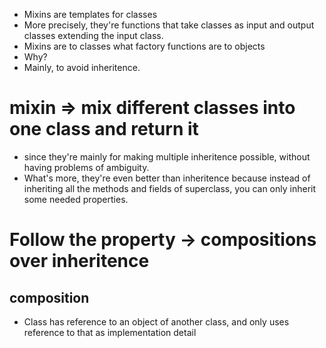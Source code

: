 - Mixins are templates for classes
- More precisely, they're functions that take classes as input and output classes extending the input class.
- Mixins are to classes what factory functions are to objects
- Why? 
- Mainly, to avoid inheritence. 

# mixin => mix different classes into one class and return it

- since they're mainly for making multiple inheritence possible, without having problems of ambiguity.
- What's more, they're even better than inheritence because instead of inheriting all the methods and fields of superclass, you can only inherit some needed properties. 

# Follow the property -> compositions over inheritence
## composition
- Class has reference to an object of another class, and only uses reference to that as implementation detail